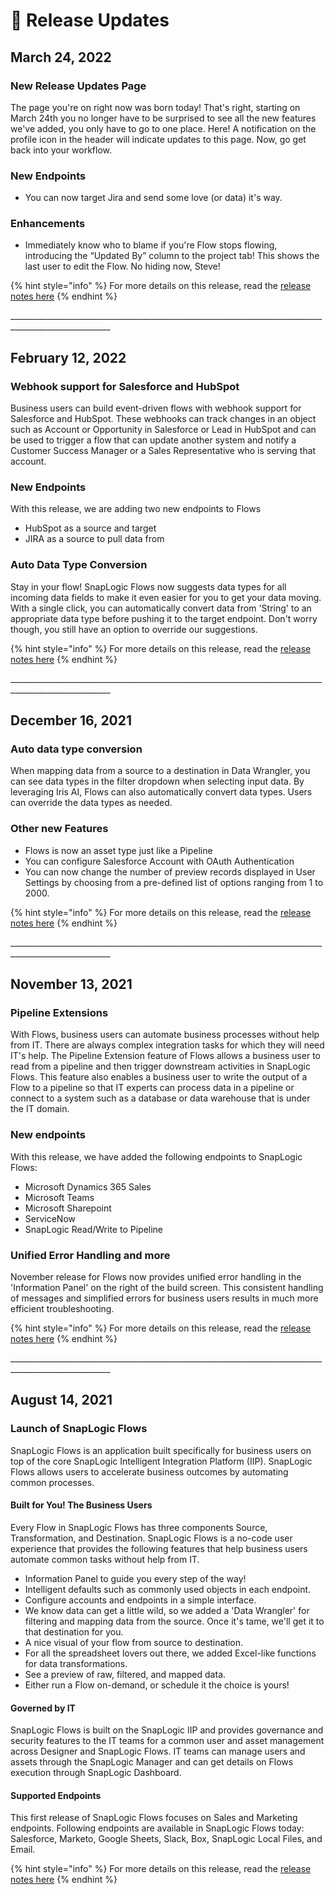 # 👀 Release Updates

## March 24, 2022

### New Release Updates Page

The page you're on right now was born today! That's right, starting on March 24th you no longer have to be surprised to see all the new features we've added, you only have to go to one place. Here! A notification on the profile icon in the header will indicate updates to this page.  Now, go get back into your workflow.&#x20;

### New Endpoints

* You can now target Jira and send some love (or data) it's way.

### Enhancements

* Immediately know who to blame if you're Flow stops flowing, introducing the “Updated By” column to the project tab! This shows the last user to edit the Flow. No hiding now, Steve!

{% hint style="info" %}
For more details on this release, read the [release notes here](https://docs-snaplogic.atlassian.net/wiki/spaces/SD/pages/2493054977/March+2022+Release+Notes)
{% endhint %}

\_\_\_\_\_\_\_\_\_\_\_\_\_\_\_\_\_\_\_\_\_\_\_\_\_\_\_\_\_\_\_\_\_\_\_\_\_\_\_\_\_\_\_\_\_\_\_\_\_\_\_\_\_\_\_\_\_\_\_\_\_\_\_\_\_\_\_\_\_\_\_\_\_\_\_\_\_\_\_\_\_\_\_\_\_\_\_\_\_\_\_\_\_\_\_\_\_\_\_\_\_\_\_

## February 12, 2022

### Webhook support for Salesforce and HubSpot

Business users can build event-driven flows with webhook support for Salesforce and HubSpot. These webhooks can track changes in an object such as Account or Opportunity in Salesforce or Lead in HubSpot and can be used to trigger a flow that can update another system and notify a Customer Success Manager or a Sales Representative who is serving that account.

### New Endpoints

With this release, we are adding two new endpoints to Flows

* HubSpot as a source and target
* JIRA as a source to pull data from

### Auto Data Type Conversion

Stay in your flow! SnapLogic Flows now suggests data types for all incoming data fields to make it even easier for you to get your data moving. With a single click, you can automatically convert data from 'String' to an appropriate data type before pushing it to the target endpoint. Don't worry though, you still have an option to override our suggestions.



{% hint style="info" %}
For more details on this release, read the [release notes here](https://docs-snaplogic.atlassian.net/wiki/spaces/SD/pages/2463662653/February+2022+4.28+Release+Notes)
{% endhint %}

\_\_\_\_\_\_\_\_\_\_\_\_\_\_\_\_\_\_\_\_\_\_\_\_\_\_\_\_\_\_\_\_\_\_\_\_\_\_\_\_\_\_\_\_\_\_\_\_\_\_\_\_\_\_\_\_\_\_\_\_\_\_\_\_\_\_\_\_\_\_\_\_\_\_\_\_\_\_\_\_\_\_\_\_\_\_\_\_\_\_\_\_\_\_\_\_\_\_\_\_\_\_\_



## December 16, 2021

### Auto data type conversion

When mapping data from a source to a destination in Data Wrangler, you can see data types in the filter dropdown when selecting input data. By leveraging Iris AI, Flows can also automatically convert data types. Users can override the data types as needed.

### Other new Features

* Flows is now an asset type just like a Pipeline
* You can configure Salesforce Account with OAuth Authentication
* You can now change the number of preview records displayed in User Settings by choosing from a pre-defined list of options ranging from 1 to 2000.

{% hint style="info" %}
For more details on this release, read the [release notes here](https://docs-snaplogic.atlassian.net/wiki/spaces/SD/pages/2433744901/December+2021+Release+Notes)
{% endhint %}

\_\_\_\_\_\_\_\_\_\_\_\_\_\_\_\_\_\_\_\_\_\_\_\_\_\_\_\_\_\_\_\_\_\_\_\_\_\_\_\_\_\_\_\_\_\_\_\_\_\_\_\_\_\_\_\_\_\_\_\_\_\_\_\_\_\_\_\_\_\_\_\_\_\_\_\_\_\_\_\_\_\_\_\_\_\_\_\_\_\_\_\_\_\_\_\_\_\_\_\_\_\_\_

## November 13, 2021

### Pipeline Extensions

With Flows, business users can automate business processes without help from IT. There are always complex integration tasks for which they will need IT's help. The Pipeline Extension feature of Flows allows a business user to read from a pipeline and then trigger downstream activities in SnapLogic Flows. This feature also enables a business user to write the output of a Flow to a pipeline so that IT experts can process data in a pipeline or connect to a system such as a database or data warehouse that is under the IT domain.

### New endpoints

With this release, we have added the following endpoints to SnapLogic Flows:&#x20;

* Microsoft Dynamics 365 Sales
* Microsoft Teams
* Microsoft Sharepoint
* ServiceNow
* SnapLogic Read/Write to Pipeline

### Unified Error Handling and more

November release for Flows now provides unified error handling in the 'Information Panel' on the right of the build screen. This consistent handling of messages and simplified errors for business users results in much more efficient troubleshooting. &#x20;

{% hint style="info" %}
For more details on this release, read the [release notes here](https://docs-snaplogic.atlassian.net/wiki/spaces/SD/pages/2413298470/November+2021+4.27+Release+Notes)
{% endhint %}

\_\_\_\_\_\_\_\_\_\_\_\_\_\_\_\_\_\_\_\_\_\_\_\_\_\_\_\_\_\_\_\_\_\_\_\_\_\_\_\_\_\_\_\_\_\_\_\_\_\_\_\_\_\_\_\_\_\_\_\_\_\_\_\_\_\_\_\_\_\_\_\_\_\_\_\_\_\_\_\_\_\_\_\_\_\_\_\_\_\_\_\_\_\_\_\_\_\_\_\_\_\_\_

## August 14, 2021

### Launch of SnapLogic Flows

SnapLogic Flows is an application built specifically for business users on top of the core SnapLogic Intelligent Integration Platform (IIP). SnapLogic Flows allows users to accelerate business outcomes by automating common processes.&#x20;

#### Built for You! The Business Users

Every Flow in SnapLogic Flows has three components Source, Transformation, and Destination. SnapLogic Flows is a no-code user experience that provides the following features that help business users automate common tasks without help from IT.

* Information Panel to guide you every step of the way!
* Intelligent defaults such as commonly used objects in each endpoint.
* Configure accounts and endpoints in a simple interface.
* We know data can get a little wild, so we added a 'Data Wrangler' for filtering and mapping data from the source. Once it's tame, we'll get it to that destination for you.
* A nice visual of your flow from source to destination.
* For all the spreadsheet lovers out there, we added Excel-like functions for data transformations.
* See a preview of raw, filtered, and mapped data.
* Either run a Flow on-demand, or schedule it the choice is yours!

#### Governed by IT

SnapLogic Flows is built on the SnapLogic IIP and provides governance and security features to the IT teams for a common user and asset management across Designer and SnapLogic Flows. IT teams can manage users and assets through the SnapLogic Manager and can get details on Flows execution through SnapLogic Dashboard.

#### Supported Endpoints

This first release of SnapLogic Flows focuses on Sales and Marketing endpoints. Following endpoints are available in SnapLogic Flows today: Salesforce, Marketo, Google Sheets, Slack, Box, SnapLogic Local Files, and Email.

{% hint style="info" %}
For more details on this release, read the [release notes here](https://docs-snaplogic.atlassian.net/wiki/spaces/SD/pages/2289532940/August+2021+4.26+Release+Notes)
{% endhint %}
